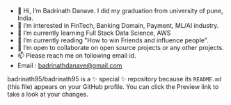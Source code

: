 - 👋 Hi, I’m Badrinath Danave. I did my graduation from university of pune, India.
- 👀 I’m interested in FinTech, Banking Domain, Payment, ML/AI industry.
- 🌱 I’m currently learning Full Stack Data Science, AWS
- 🌱 I’m currently reading "How to win Friends and influence people".
- 💞️ I’m open to collaborate on open source projects or any other projects.
- 📫 Please reach me on following email id. 
- Email : badrinathdanave@gmail.com


badrinath95/badrinath95 is a ✨ special ✨ repository because its `README.md` (this file) appears on your GitHub profile.
You can click the Preview link to take a look at your changes.

